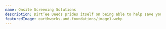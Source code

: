 ```yaml
---
name: Onsite Screening Solutions
description: Dirt’ee Deeds prides itself on being able to help save you every dollar possible while up keeping high quality work and services, onsite screening is a favourite way of ours to achieve this, whether you have soil left over from your earthworks project needing to be screened and spread over your lawn or you have a large amount of contaminated aggregates of multiple sizes we can help as we offer a transportable trommel screen with multiple size screens including 10mm, 18mm and 50mm that is perfect for all residential and industrial use.
featuredImage: earthworks-and-foundations/image1.webp
---
```


